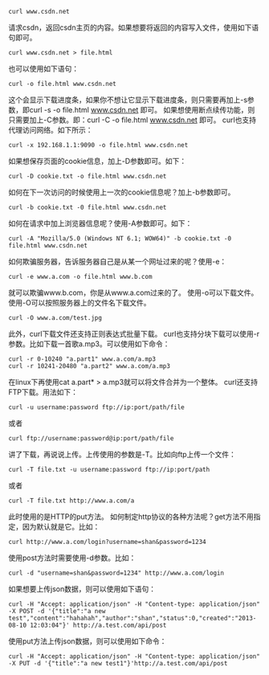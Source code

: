 ```
curl www.csdn.net
```
请求csdn，返回csdn主页的内容。如果想要将返回的内容写入文件，使用如下语句即可。
```
curl www.csdn.net > file.html
```
也可以使用如下语句：
```
curl -o file.html www.csdn.net
```
这个会显示下载进度条，如果你不想让它显示下载进度条，则只需要再加上-s参数，即curl -s -o file.html www.csdn.net 即可。
如果想使用断点续传功能，则只需要加上-C参数。即：curl -C -o file.html www.csdn.net 即可。
curl也支持代理访问网络。如下所示：
```
curl -x 192.168.1.1:9090 -o file.html www.csdn.net
```
如果想保存页面的cookie信息，加上-D参数即可。如下：
```
curl -D cookie.txt -o file.html www.csdn.net
```
如何在下一次访问的时候使用上一次的cookie信息呢？加上-b参数即可。
```
curl -b cookie.txt -0 file.html www.csdn.net
```
如何在请求中加上浏览器信息呢？使用-A参数即可。如下：
```
curl -A "Mozilla/5.0 (Windows NT 6.1; WOW64)" -b cookie.txt -0 file.html www.csdn.net
```
如何欺骗服务器，告诉服务器自己是从某一个网址过来的呢？使用-e：
```
curl -e www.a.com -o file.html www.b.com
```
就可以欺骗www.b.com，你是从www.a.com过来的了。
使用-o可以下载文件。使用-O可以按照服务器上的文件名下载文件。
```
curl -O www.a.com/test.jpg
```
此外，curl下载文件还支持正则表达式批量下载。
curl也支持分块下载可以使用-r参数。比如下载一首歌a.mp3。可以使用如下命令：
```
curl -r 0-10240 "a.part1" www.a.com/a.mp3
curl -r 10241-20480 "a.part2" www.a.com/a.mp3
```
在linux下再使用cat a.part* > a.mp3就可以将文件合并为一个整体。
curl还支持FTP下载。用法如下：
```
curl -u username:password ftp://ip:port/path/file
```
或者
```
curl ftp://username:password@ip:port/path/file
```
讲了下载，再说说上传。上传使用的参数是-T。比如向ftp上传一个文件：
```
curl -T file.txt -u username:password ftp://ip:port/path
```
或者
```
curl -T file.txt http://www.a.com/a
```
此时使用的是HTTP的put方法。
如何制定http协议的各种方法呢？get方法不用指定，因为默认就是它。比如：
```
curl http://www.a.com/login?username=shan&password=1234
```
使用post方法时需要使用-d参数。比如：
```
curl -d "username=shan&password=1234" http://www.a.com/login
```
如果想要上传json数据，则可以使用如下语句：
```
curl -H "Accept: application/json" -H "Content-type: application/json" -X POST -d '{"title":"a new test","content":"hahahah","author":"shan","status":0,"created":"2013-08-10 12:03:04"}' http://a.test.com/api/post
```
使用put方法上传json数据，则可以使用如下命令：
```
curl -H "Accept: application/json" -H "Content-type: application/json" -X PUT -d '{"title":"a new test1"}'http://a.test.com/api/post
```